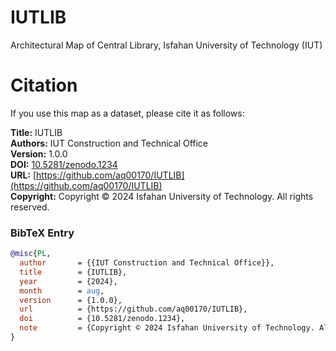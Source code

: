 # IUTLIB
Architectural Map of Central Library, Isfahan University of Technology (IUT)

# Citation

If you use this map as a dataset, please cite it as follows:

**Title:** IUTLIB  
**Authors:** IUT Construction and Technical Office  
**Version:** 1.0.0  
**DOI:** [10.5281/zenodo.1234](https://doi.org/10.5281/zenodo.1234)  
**URL:** [https://github.com/aq00170/IUTLIB](https://github.com/aq00170/IUTLIB)  
**Copyright:** Copyright © 2024 Isfahan University of Technology. All rights reserved.

### BibTeX Entry

```bibtex
@misc{PL,
  author       = {{IUT Construction and Technical Office}},
  title        = {IUTLIB},
  year         = {2024},
  month        = aug,
  version      = {1.0.0},
  url          = {https://github.com/aq00170/IUTLIB},
  doi          = {10.5281/zenodo.1234},
  note         = {Copyright © 2024 Isfahan University of Technology. All rights reserved.}
}
